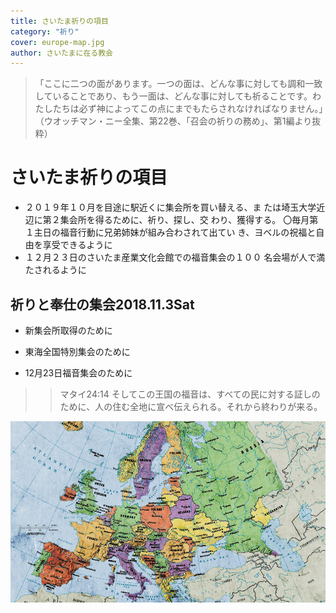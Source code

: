 ```yaml
---
title: さいたま祈りの項目
category: "祈り"
cover: europe-map.jpg
author: さいたまに在る教会
---
```




>「ここに二つの面があります。一つの面は、どんな事に対しても調和一致していることであり、もう一面は、どんな事に対しても祈ることです。わたしたちは必ず神によってこの点にまでもたらされなければなりません。」（ウオッチマン・ニー全集、第22巻、「召会の祈りの務め」、第1編より抜粋）


# さいたま祈りの項目

- ２０１９年１０月を目途に駅近くに集会所を買い替える、ま たは埼玉大学近辺に第２集会所を得るために、祈り、探し、交 わり、獲得する。
〇毎月第１主日の福音行動に兄弟姉妹が組み合わされて出てい き、ヨベルの祝福と自由を享受できるように  
- １２月２３日のさいたま産業文化会館での福音集会の１００ 名会場が人で満たされるように

## 祈りと奉仕の集会2018.11.3Sat

- 新集会所取得のために

- 東海全国特別集会のために

- 12月23日福音集会のために

>> マタイ24:14 そしてこの王国の福音は、すべての民に対する証しのために、人の住む全地に宣べ伝えられる。それから終わりが来る。

![test](./europe-map.jpg)